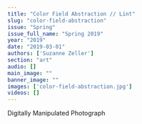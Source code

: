 ```yaml
---
title: "Color Field Abstraction // Lint"
slug: "color-field-abstraction"
issue: "Spring"
issue_full_name: "Spring 2019"
year: "2019"
date: "2019-03-01"
authors: ['Suzanne Zeller']
section: "art"
audio: []
main_image: ""
banner_image: ""
images: ['color-field-abstraction.jpg']
videos: []
---
```

Digitally Manipulated Photograph

